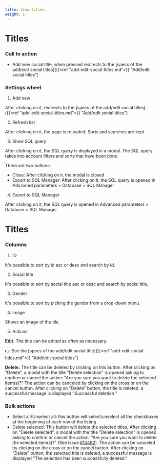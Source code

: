 ```yaml
---
title: View titles
weight: 1
---
```


# Titles

### Call to action

 - Add new social title, when pressed redirects to the [specs of the add/edit social titles]({{<ref "add-edit-social-titles.md">}} "Add/edit social titles") 

### Settings wheel 

1) Add new

After clicking on it, redirects to the [specs of the add/edit social titles]({{<ref "add-edit-social-titles.md">}} "Add/edit social titles") 

2) Refresh list

After clicking on it, the page is reloaded. Sorts and searches are kept.

3) Show SQL query

After clicking on it, the SQL query is displayed in a modal. The SQL query takes into account filters and sorts that have been done.

There are two buttons:

- Close: After clicking on it, the modal is closed
- Export to SQL Manager: After clicking on it, the SQL query is opened in Advanced parameters > Database > SQL Manager

4) Export to SQL Manager

After clicking on it, the SQL query is opened in Advanced parameters > Database > SQL Manager

# Titles

### Columns

1) ID

It's possible to sort by id asc or desc and search by id.

2) Social title

It's possible to sort by social title asc or desc and search by social title.

3) Gender

It's possible to sort by picking the gender from a drop-down menu.

4) Image

Shows an image of the tile.

5) Actions

**Edit.** The title can be edited as often as necessary.

👉 See the [specs of the add/edit social title]({{<ref "add-edit-social-titles.md">}} "Add/edit social titles") 

**Delete.** The title can be deleted by clicking on this button. After clicking on "Delete", a modal with the title "Delete selection" is opened asking to confirm or cancel the action: "Are you sure you want to delete the selected item(s)?"
The action can be canceled by clicking on the cross or on the cancel button.
After clicking on "Delete" button, the title is deleted, a successful message is displayed "Successful deletion."

### Bulk actions 

- Select all/Unselect all: this button will select/unselect all the checkboxes at the beginning of each row of the listing.
- Delete selected: This button will delete the selected titles. 
After clicking on "Delete selected", a modal with the title "Delete selection" is opened asking to confirm or cancel the action: "Are you sure you want to delete the selected item(s)?" (See issue [#14462](https://github.com/PrestaShop/PrestaShop/issues/14462)). The action can be canceled by clicking on the cross or on the cancel button.
After clicking on "Delete" button, the selected title is deleted, a successful message is displayed "The selection has been successfully deleted."
